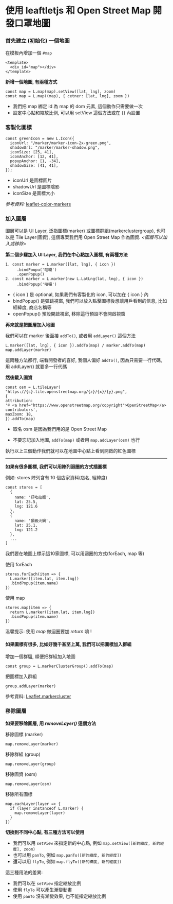 # 使用 leaftletjs 和 Open Street Map 開發口罩地圖

### 首先建立 (初始化) 一個地圖

在模板內增加一個 `#map`
```
<template>
  <div id="map"></div>
</template>
```

**新增一個地圖, 有兩種方式**
```
const map = L.map(map).setView([lat, lng], zoom)
const map = L.map((map), { cetner: [lat, lng], zoom })
```

- 我們把 map 綁定 id 為 map 的 dom 元素, 這個動作只需要做一次
- 設定中心點和縮放比例, 可以用 setView 這個方法或在 {} 內設置

### 客製化圖標
```
const greenIcon = new L.Icon({
  iconUrl: "/marker/marker-icon-2x-green.png",
  shadowUrl: "/marker/marker-shadow.png",
  iconSize: [25, 41],
  iconAnchor: [12, 41],
  popupAnchor: [1, -34],
  shadowSize: [41, 41],
});
```

- iconUrl 是圖標圖片
- shadowUrl 是圖標陰影
- iconSize 是圖標大小

_參考資料:_ [leaflet-color-markers](https://github.com/pointhi/leaflet-color-markers)


### 加入圖層

圖層可以是 UI Layer, 泛指圖標(marker) 或圖標群組(markerclustergroup), 也可以是 Tile Layer(圖資), 這個專案我們用 Open Street Map 作為圖資. _<圖層可以加入或移除>_

__第二個步驟加入 UI Layer, 我們在中心點加入圖標, 有兩種方法__
```
1. const marker = L.marker([lat, lng], { icon })
     .bindPoupu('哈囉')
     .openPopup()
2. const marker = L.marker(new L.LatLng(lat, lng), { icon })
     .bindPopup('哈囉')
```

- { icon } 是 optional, 如果我們有客製化的 icon, 可以加在 { icon } 內
- bindPopup() 是彈跳視窗, 我們可以放入點擊圖標後想讓用戶看到的信息, 比如經緯度, 商店名稱等
- openPopup() 預設開啟視窗, 移除這行預設不會開啟視窗

**再來就是把圖層加入地圖**

我們可以在 marker 後面接 `addTo()`, 或者用 `addLayer()` 這個方法
```
L.marker([lat, lng], { icon }).addTo(map) / marker.addTo(map)
map.addLayer(marker)
```

這兩種方法都行, 端看開發者的喜好, 我個人偏好 `addTo()`, 因為只需要一行代碼, 用 addLayer() 就要多一行代碼

**然後載入圖資**
```
const osm = L.tileLayer(
"https://{s}.tile.openstreetmap.org/{z}/{x}/{y}.png",
{
attribution:
'© <a href="https://www.openstreetmap.org/copyright">OpenStreetMap</a> contributors',
maxZoom: 18,
}).addTo(map)
```

- 取名 osm 是因為我們用的是 Open Street Map

- 不要忘記加入地圖, `addTo(map)` 或者用 `map.addLayer(osm)` 也行

執行以上三個動作我們就可以在地圖中心點上看到開啟的紅色圖標

---

**如果有很多圖標, 我們可以用陣列迴圈的方式插圖標**

例如: stores 陣列含有 10 個店家資料(店名, 經緯度)
```
const stores = [
  {
    name: '好吃拉麵',
    lat: 25.5,
    lng: 121.6
  },
  {
    name: '頂級火鍋',
    lat: 25.1,
    lng: 121.2
  },
  ...
]
```

我們要在地圖上標示這10家圖標, 可以用迴圈的方式(forEach, map 等)

使用 forEach
```
stores.forEach(item => {
  L.marker([item.lat, item.lng])
  .bindPopup(item.name)  
})
```

使用 map 
```
stores.map(item => {
  return L.marker([item.lat, item.lng])
  .bindPopup(item.name)
})
```

溫馨提示: 使用 _map_ 做迴圈要加 _return_ 唷 !

#### 如果圖標有很多, 比如好幾千甚至上萬, 我們可以把圖標加入群組

增加一個群駔, 順便把群組加入地圖
```
const group = L.markerClusterGroup().addTo(map)
```

把圖標加入群組
```
group.addLayer(marker)
```

參考資料: [Leaflet.markercluster](https://github.com/Leaflet/Leaflet.markercluster)

### 移除圖層

**如果要移除圖層, 用 _removeLayer()_ 這個方法**

移除圖標 (marker)
```
map.removeLayer(marker)
```

移除群組 (group)
```
map.removeLayer(group)
```

移除圖資 (osm)
```
map.removeLayer(osm)
```

移除所有圖標
```
map.eachLayer(layer => {
  if (layer instanceof L.marker) {
    map.removeLayer(layer)
  }
})
```

**切換到不同中心點, 有三種方法可以使用**

- 我們可以用 `setView` 來指定新的中心點, 例如
`map.setView([新的緯度, 新的經度], zoom)`
- 也可以用 `panTo`, 例如 `map.panTo([新的緯度, 新的經度])`
- 還可以用 `flyTo`, 例如 `map.flyTo([新的緯度, 新的經度])`

這三種用法的差異:
- 我們可以在 `setView` 指定縮放比例
- 使用 `flyTo` 可以產生漸變動畫
- 使用 `panTo` 沒有漸變效果, 也不能指定縮放比例




